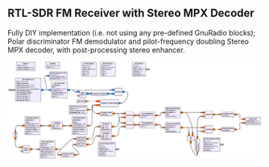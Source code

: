 ## RTL-SDR FM Receiver with Stereo MPX Decoder

Fully DIY implementation (i.e. not using any pre-defined GnuRadio blocks); Polar discriminator FM demodulator and pilot-frequency doubling Stereo MPX decoder, with post-processing stereo enhancer.

![blockdiagram2](blockdiagram2.png)

